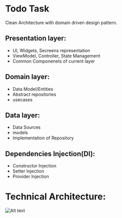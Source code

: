 # Todo Task

Clean Architecture with domain driven design pattern.

## Presentation layer:

- UI, Widgets, Secreens representation
- ViewModel, Controller, State Management 
- Common Componenets of current layer

## Domain layer:

- Data Model/Entities 
- Abstract repositories 
- usecases

## Data layer:

- Data Sources
- models
- Implementation of Repository

## Dependencies Injection(DI):

- Constructor Injection
- Setter Injection
- Provider Injection

# Technical Architecture:

![Alt text]('docs/images/CleanArchitecture.jpg')

